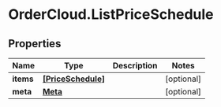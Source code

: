 # OrderCloud.ListPriceSchedule

## Properties
Name | Type | Description | Notes
------------ | ------------- | ------------- | -------------
**items** | [**[PriceSchedule]**](PriceSchedule.md) |  | [optional] 
**meta** | [**Meta**](Meta.md) |  | [optional] 


